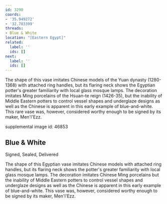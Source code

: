 ```yaml
---
id: 3290
coords:
- '35.949272'
- '32.783399'
threads:
- Blue & White
location: "[Eastern Egypt]"
related:
  label: ''
  ids: []
next:
  label: ''
  ids: []
---
```


The shape of this vase imitates Chinese models of the Yuan dynasty (1280-1368) with attached ring handles, but its flaring neck shows the Egyptian potter's greater familiarity with local glass mosque lamps. The decoration imitates Ming porcelains of the Hsuan-te reign (1426-35), but the inability of Middle Eastern potters to control vessel shapes and underglaze designs as well as the Chinese is apparent in this early example of blue-and-white. This rare vase was, however, considered worthy enough to be signed by its maker, Men'l'Ezz.

supplemental image id: 46853

## Blue & White

Signed, Sealed, Delivered

The shape of this Egyptian vase imitates Chinese models with attached ring handles, but its flaring neck shows the potter's greater familiarity with local glass mosque lamps. The decoration imitates Chinese Ming porcelains but the inability of Middle Eastern potters to control vessel shapes and underglaze designs as well as the Chinese is apparent in this early example of blue-and-white. This vase was, however, considered worthy enough to be signed by its maker, Men'l'Ezz.

